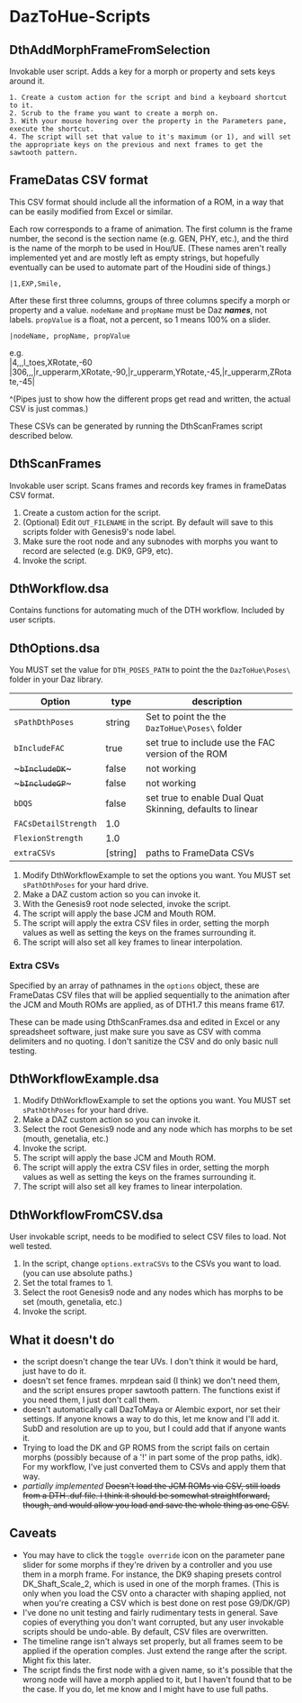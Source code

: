 # DazToHue-Scripts

## DthAddMorphFrameFromSelection

Invokable user script. Adds a key for a morph or property and sets keys around it. 

	1. Create a custom action for the script and bind a keyboard shortcut to it. 
	2. Scrub to the frame you want to create a morph on. 
	3. With your mouse hovering over the property in the Parameters pane, execute the shortcut.
	4. The script will set that value to it's maximum (or 1), and will set the appropriate keys on the previous and next frames to get the sawtooth pattern. 

## FrameDatas CSV format

This CSV format should include all the information of a ROM, in a way that can be easily modified from Excel or similar. 

Each row corresponds to a frame of animation. The first column is the frame number, the second is the section name (e.g. GEN, PHY, etc.), and the third is the name of the morph to be used in Hou/UE. (These names aren't really implemented yet and are mostly left as empty strings, but hopefully eventually can be used to automate part of the Houdini side of things.)

	|1,EXP,Smile, 

After these first three columns, groups of three columns specify a morph or property and a value. `nodeName` and `propName` must be Daz ***names***, not labels. `propValue` is a float, not a percent, so 1 means 100% on a slider.   

	|nodeName, propName, propValue

e.g.  
    |4,,,l_toes,XRotate,-60
    |306,,,|r_upperarm,XRotate,-90,|r_upperarm,YRotate,-45,|r_upperarm,ZRotate,-45|

^(Pipes just to show how the different props get read and written, the actual CSV is just commas.)

These CSVs can be generated by running the DthScanFrames script described below.

## DthScanFrames 

Invokable user script. Scans frames and records key frames in frameDatas CSV format.

1. Create a custom action for the script. 
2. (Optional) Edit `OUT_FILENAME` in the script. By default will save to this scripts folder with Genesis9's node label.
3. Make sure the root node and any subnodes with morphs you want to record are selected (e.g. DK9, GP9, etc).
4. Invoke the script. 


##  DthWorkflow.dsa

Contains functions for automating much of the DTH workflow. Included by user scripts. 

## DthOptions.dsa
You MUST set the value for `DTH_POSES_PATH` to point the the `DazToHue\Poses\` folder in your Daz library.

|Option | type | description|
|---|---|---|
|`sPathDthPoses`|string| Set to point the the `DazToHue\Poses\` folder|
|`bIncludeFAC`| true | set true to include use the FAC version of the ROM|
|~~~`bIncludeDK`~~~| false|not working|
|~~~`bIncludeGP`~~~| false|not working|
|`bDQS`| false| set true to enable Dual Quat Skinning, defaults to linear|
|`FACsDetailStrength`| 1.0||
|`FlexionStrength`| 1.0||
|`extraCSVs`|[string]|paths to FrameData CSVs|

1. Modify DthWorkflowExample to set the options you want. You MUST set `sPathDthPoses` for your hard drive. 
2. Make a DAZ custom action so you can invoke it. 
3. With the Genesis9 root node selected, invoke the script. 
4. The script will apply the base JCM and Mouth ROM. 
5. The script will apply the extra CSV files in order, setting the morph values as well as setting the keys on the frames surrounding it. 
6. The script will also set all key frames to linear interpolation. 

### Extra CSVs

Specified by an array of pathnames in the `options` object, these are FrameDatas CSV files that will be applied sequentially to the animation after the JCM and Mouth ROMs are applied, as of DTH1.7 this means frame 617. 

These can be made using DthScanFrames.dsa and edited in Excel or any spreadsheet software, just make sure you save as CSV with comma delimiters and no quoting. I don't sanitize the CSV and do only basic null testing. 

## DthWorkflowExample.dsa

1. Modify DthWorkflowExample to set the options you want. You MUST set `sPathDthPoses` for your hard drive. 
2. Make a DAZ custom action so you can invoke it. 
3. Select the root Genesis9 node and any node which has morphs to be set (mouth, genetalia, etc.)
4. Invoke the script. 
5. The script will apply the base JCM and Mouth ROM. 
6. The script will apply the extra CSV files in order, setting the morph values as well as setting the keys on the frames surrounding it. 
7. The script will also set all key frames to linear interpolation. 

## DthWorkflowFromCSV.dsa

User invokable script, needs to be modified to select CSV files to load. Not well tested.

1. In the script, change `options.extraCSVs` to the CSVs you want to load. (you can use absolute paths.)
2. Set the total frames to 1. 
3. Select the root Genesis9 node and any nodes which has morphs to be set (mouth, genetalia, etc.)
4. Invoke the script. 



## What it doesn't do

* the script doesn't change the tear UVs. I don't think it would be hard, just have to do it.
* doesn't set fence frames. mrpdean said (I think) we don't need them, and the script ensures proper sawtooth pattern. The functions exist if you need them, I just don't call them. 
* doesn't automatically call DazToMaya or Alembic export, nor set their settings. If anyone knows a way to do this, let me know and I'll add it. SubD and resolution are up to you, but I could add that if anyone wants it. 
* Trying to load the DK and GP ROMS from the script fails on certain morphs (possibly because of a '!' in part some of the prop paths, idk). For my workflow, I've just converted them to CSVs and apply them that way. 
* *partially implemented* ~~Doesn't load the JCM ROMs via CSV, still loads from a DTH .duf file. I think it should be somewhat straightforward, though, and would allow you load and save the whole thing as one CSV.~~


## Caveats

* You may have  to click the `toggle override` icon on the parameter pane slider for some morphs if they're driven by a controller and you use them in a morph frame. For instance, the DK9 shaping presets control DK_Shaft_Scale_2, which is used in one of the morph frames. (This is only when you load the CSV onto a character with shaping applied, not when you're creating a CSV which is best done on rest pose G9/DK/GP) 
* I've done no unit testing and fairly rudimentary tests in general. Save copies of everything you don't want corrupted, but any user invokable scripts should be undo-able. By default, CSV files are overwritten. 
* The timeline range isn't always set properly, but all frames seem to be applied if the operation comples. Just extend the range after the script. Might fix this later. 
* The script finds the first node with a given name, so it's possible that the wrong node will have a morph applied to it, but I haven't found that to be the case. If you do, let me know and I might have to use full paths.

